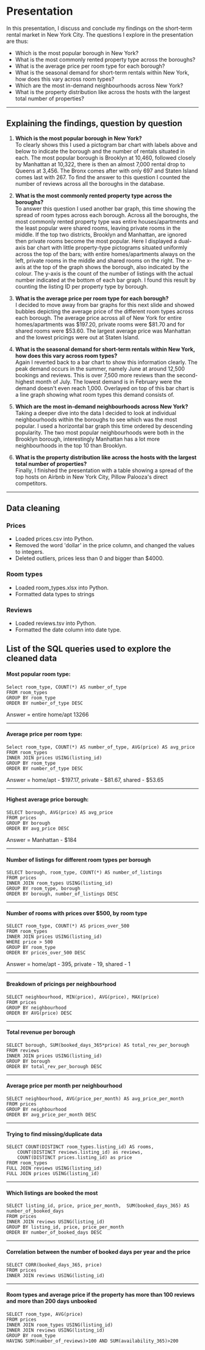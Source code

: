 # Presentation

In this presentation, I discuss and conclude my findings on the short-term rental market in New York City. The questions I explore in the presentation are thus:
- Which is the most popular borough in New York?
- What is the most commonly rented property type across the boroughs?
- What is the average price per room type for each borough?
- What is the seasonal demand for short-term rentals within New York, how does this vary across room types?
- Which are the most in-demand neighbourhoods across New York?
- What is the property distribution like across the hosts with the largest total number of properties?
---
## Explaining the findings, question by question

1. **Which is the most popular borough in New York?**  
    To clearly shows this I used a pictogram bar chart with labels above and below to indicate the borough and the number of rentals situated in each. The most popular borough is Brooklyn at 10,460, followed closely by Manhattan at 10,322, there is then an almost 7,000 rental drop to Queens at 3,456. The Bronx comes after with only 697 and Staten Island comes last with 267.
    To find the answer to this question I counted the number of reviews across all the boroughs in the database.

2. **What is the most commonly rented property type across the boroughs?**  
    To answer this question I used another bar graph, this time showing the spread of room types across each borough. Across all the boroughs, the most commonly rented property type was entire houses/apartments and the least popular were shared rooms, leaving private rooms in the middle. If the top two districts, Brooklyn and Manhattan, are ignored then private rooms become the most popular.
   Here I displayed a dual-axis bar chart with little property-type pictograms situated uniformly across the top of the bars; with entire homes/apartments always on the left, private rooms in the middle and shared rooms on the right. The x-axis at the top of the graph shows the borough, also indicated by the colour. The y-axis is the count of the number of listings with the actual number indicated at the bottom of each bar graph.
   I found this result by counting the listing ID per property type by borough.

3. **What is the average price per room type for each borough?**  
    I decided to move away from bar graphs for this next slide and showed bubbles depicting the average price of the different room types across each borough. The average price across all of New York for entire homes/apartments was $197.20, private rooms were $81.70 and for shared rooms were $53.60.
    The largest average price was Manhattan and the lowest pricings were out at Staten Island.

4. **What is the seasonal demand for short-term rentals within New York, how does this vary across room types?**  
    Again I reverted back to a bar chart to show this information clearly. The peak demand occurs in the summer, namely June at around 12,500 bookings and reviews. This is over 7,500 more reviews than the second-highest month of July. The lowest demand is in February were the demand doesn't even reach 1,000. Overlayed on top of this bar chart is a line graph showing what room types this demand consists of.

5. **Which are the most in-demand neighbourhoods across New York?**  
    Taking a deeper dive into the data I decided to look at individual neighbourhoods within the boroughs to see which was the most popular. I used a horizontal bar graph this time ordered by descending popularity. The two most popular neighbourhoods were both in the Brooklyn borough, interestingly Manhattan has a lot more neighbourhoods in the top 10 than Brooklyn.

6. **What is the property distribution like across the hosts with the largest total number of properties?**  
    Finally, I finished the presentation with a table showing a spread of the top hosts on Airbnb in New York City, Pillow Palooza's direct competitors.

---
## Data cleaning

### Prices
- Loaded prices.csv into Python.
- Removed the word 'dollar' in the price column, and changed the values to integers.
- Deleted outliers, prices less than 0 and bigger than $4000.

### Room types
- Loaded room_types.xlsx into Python.
- Formatted data types to strings

### Reviews
- Loaded reviews.tsv into Python.
- Formatted the date column into date type.


## List of the SQL queries used to explore the cleaned data

#### Most popular room type:
```PostgreSQL
Select room_type, COUNT(*) AS number_of_type
FROM room_types
GROUP BY room_type
ORDER BY number_of_type DESC
```
Answer = entire home/apt 13266
***
#### Average price per room type:
```PostgreSQL
Select room_type, COUNT(*) AS number_of_type, AVG(price) AS avg_price
FROM room_types
INNER JOIN prices USING(listing_id)
GROUP BY room_type
ORDER BY number_of_type DESC
```
Answer = home/apt - $197.17, private - $81.67, shared - $53.65
***
#### Highest average price borough:
```PostgreSQL
SELECT borough, AVG(price) AS avg_price
FROM prices
GROUP BY borough
ORDER BY avg_price DESC
```
Answer = Manhattan - $184
***
#### Number of listings for different room types per borough
```PostgreSQL
SELECT borough, room_type, COUNT(*) AS number_of_listings
FROM prices
INNER JOIN room_types USING(listing_id)
GROUP BY room_type, borough
ORDER BY borough, number_of_listings DESC
```
***
#### Number of rooms with prices over $500, by room type
```PostgreSQL
SELECT room_type, COUNT(*) AS prices_over_500
FROM room_types
INNER JOIN prices USING(listing_id)
WHERE price > 500
GROUP BY room_type
ORDER BY prices_over_500 DESC
```
Answer = home/apt - 395, private - 19, shared - 1
***
#### Breakdown of pricings per neighbourhood
```PostgreSQL
SELECT neighbourhood, MIN(price), AVG(price), MAX(price)
FROM prices
GROUP BY neighbourhood
ORDER BY AVG(price) DESC
```
***
#### Total revenue per borough
```PostgreSQL
SELECT borough, SUM(booked_days_365*price) AS total_rev_per_borough
FROM reviews
INNER JOIN prices USING(listing_id)
GROUP BY borough
ORDER BY total_rev_per_borough DESC
```
***
#### Average price per month per neighbourhood
```PostgreSQL
SELECT neighbourhood, AVG(price_per_month) AS avg_price_per_month
FROM prices
GROUP BY neighbourhood
ORDER BY avg_price_per_month DESC
```
***
#### Trying to find missing/duplicate data
```PostgreSQL
SELECT COUNT(DISTINCT room_types.listing_id) AS rooms, 
    COUNT(DISTINCT reviews.listing_id) as reviews,
    COUNT(DISTINCT prices.listing_id) as price
FROM room_types
FULL JOIN reviews USING(listing_id)
FULL JOIN prices USING(listing_id)
```
***
#### Which listings are booked the most
```PostgreSQL
SELECT listing_id, price, price_per_month,  SUM(booked_days_365) AS number_of_booked_days
FROM prices
INNER JOIN reviews USING(listing_id)
GROUP BY listing_id, price, price_per_month
ORDER BY number_of_booked_days DESC
```
***
#### Correlation between the number of booked days per year and the price
```PostgreSQL
SELECT CORR(booked_days_365, price)
FROM prices
INNER JOIN reviews USING(listing_id)
```
***
#### Room types and average price if the property has more than 100 reviews and more than 200 days unbooked
```PostgreSQL
SELECT room_type, AVG(price)
FROM prices
INNER JOIN room_types USING(listing_id)
INNER JOIN reviews USING(listing_id)
GROUP BY room_type
HAVING SUM(number_of_reviews)>100 AND SUM(availability_365)>200
```

